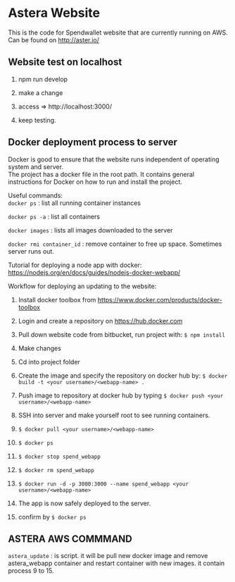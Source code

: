 # Astera Website  

This is the code for Spendwallet website that are currently running on AWS. Can be found on http://aster.io/   

## Website test on localhost

1. npm run develop

2. make a change

3. access => http://localhost:3000/

4. keep testing.

## Docker deployment process to server  

Docker is good to ensure that the website runs independent of operating system and server.  
The project has a docker file in the root path. It contains general instructions for Docker on how to run and install the project.  

Useful commands:  
`docker ps`		     : list all running container instances  

`docker ps -a`		     : list all containers  

`docker images`              : lists all images downloaded to the server  

`docker rmi container_id`    : remove container to free up space. Sometimes server runs out.  


Tutorial for deploying a node app with docker:  
https://nodejs.org/en/docs/guides/nodejs-docker-webapp/  

Workflow for deploying an updating to the website:  

1. Install docker toolbox from https://www.docker.com/products/docker-toolbox  

2. Login and create a repository on https://hub.docker.com  

3. Pull down website code from bitbucket, run project with: `$ npm install`  

4. Make changes  

5. Cd into project folder 

6. Create the image and specify the repository on docker hub by: `$ docker build -t <your username>/<webapp-name> .`  

7. Push image to repository at docker hub by typing `$ docker push <your username>/<webapp-name>`  

8. SSH into server and make yourself root to see running containers.  

9. `$ docker pull <your username>/<webapp-name>`  

10. `$ docker ps`  

11. `$ docker stop spend_webapp`  

12. `$ docker rm spend_webapp`  

13. `$ docker run -d -p 3000:3000 --name spend_webapp <your username>/<webapp-name>`  

14. The app is now safely deployed to the server.  

15. confirm by `$ docker ps`

## ASTERA AWS COMMMAND

`astera_update`		     : is script. it will be pull new docker image and remove astera_webapp container and restart container with new images. it contain process 9 to 15.